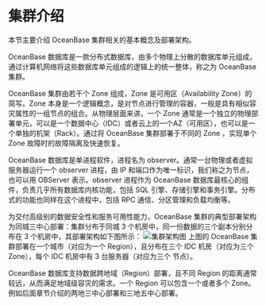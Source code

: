 # 集群介绍

本节主要介绍 OceanBase 集群相关的基本概念及部署架构。

OceanBase 数据库是一款分布式数据库，由多个物理上分散的数据库单元组成，通过计算机网络将这些数据库单元组成的逻辑上的统一整体，称之为 OceanBase 集群。

OceanBase 集群由若干个 Zone 组成，Zone 是可用区（Availability Zone）的简写。Zone 本身是一个逻辑概念，是对节点进行管理的容器，一般是具有相似容灾属性的一组节点的组合。从物理层面来讲，一个 Zone 通常是一个独立的物理部署单元，可以是一个数据中心（IDC）或者云上的一个AZ（可用区），也可以是一个单独的机架（Rack）。通过将 OceanBase 集群部署于不同的 Zone ，实现单个 Zone 故障时的故障隔离及快速恢复。

OceanBase 数据库是单进程软件，进程名为 observer。通常一台物理或者虚拟服务器运行一个 observer 进程，由 IP 和端口作为唯一标识，我们称之为节点，也可以用 OBServer 表示。observer 进程作为 OceanBase 数据库最核心的组件，负责几乎所有数据库内核功能，包括 SQL 引擎、存储引擎和事务引擎。分布式的功能也同样在这个进程中，包括 RPC 通信、分区管理和负载均衡等。

为交付高级别的数据安全性和服务可用性能力，OceanBase 集群的典型部署架构为同城三中心部署：集群分布于同城 3 个机房中，同一份数据的三个副本分别分布在 3 个机房中，其部署架构如下图所示：
![集群架构图](https://obbusiness-private.oss-cn-shanghai.aliyuncs.com/doc/img/observer-enterprise/V4.0.0/user-guide/cluster-architeture.png)
上图的 OceanBase 集群部署在一个城市（对应为一个 Region），且分布在三个 IDC 机房（对应为三个 Zone），每个 IDC 机房中有 3 台服务器（对应为三个 节点）。

OceanBase 数据库支持数据跨地域（Region）部署，且不同 Region 的距离通常较远，从而满足地域级容灾的需求。一个 Region 可以包含一个或者多个 Zone。例如后面章节介绍的两地三中心部署和三地五中心部署。
